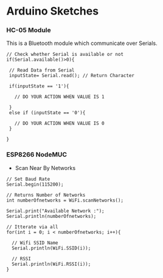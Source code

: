 # Arduino Sketches


### HC-05 Module
This is a Bluetooth module which communicate over Serials.

```
// Check whether Serial is available or not
if(Serial.available()>0){

 // Read Data from Serial
 inputState= Serial.read(); // Return Character

 if(inputState == '1'){

   // DO YOUR ACTION WHEN VALUE IS 1

 }
 else if (inputState == '0'){

   // DO YOUR ACTION WHEN VALUE IS 0
 }

}

```

### ESP8266 NodeMUC

* Scan Near By Networks

```
// Set Baud Rate
Serial.begin(115200);

// Returns Number of Networks
int numberOfnetworks = WiFi.scanNetworks();

Serial.print("Available Network :");
Serial.println(numberOfnetworks);

// Itterate via all
for(int i = 0; i < numberOfnetworks; i++){

  // Wifi SSID Name
  Serial.println(WiFi.SSID(i));

  // RSSI
  Serial.println(WiFi.RSSI(i));
}


```
